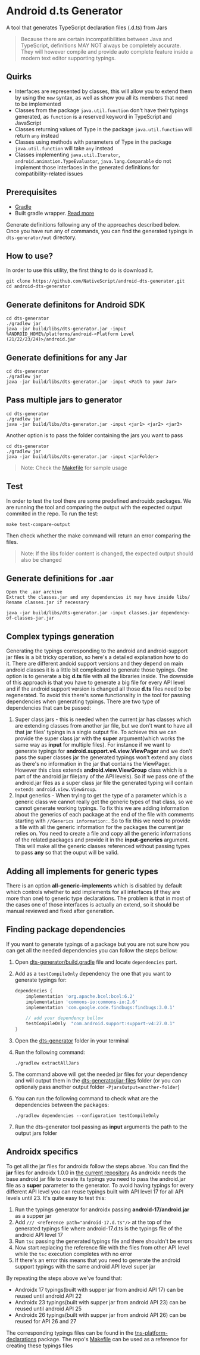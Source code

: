 # Android d.ts Generator
A tool that generates TypeScript declaration files (.d.ts) from Jars

> Because there are certain incompatibilities between Java and TypeScript, definitions MAY NOT always be completely accurate. They will however compile and provide auto complete feature inside a modern text editor supporting typings.

## Quirks
 - Interfaces are represented by classes, this will allow you to extend them by using the `new` syntax, as well as show you all its members that need to be implemented
 - Classes from the package `java.util.function` don't have their typings generated, as `function` is a reserved keyword in TypeScript and JavaScript
 - Classes returning values of Type in the package `java.util.function` will return `any` instead
 - Classes using methods with parameters of Type in the package `java.util.function` will take `any` instead
 - Classes implementing `java.util.Iterator`, `android.animation.TypeEvaluator`, `java.lang.Comparable` do not implement those interfaces in the generated definitions for compatibility-related issues


## Prerequisites
- [Gradle](https://docs.gradle.org/current/userguide/gradle_wrapper.html)
- Built gradle wrapper. [Read more](https://docs.gradle.org/current/userguide/gradle_wrapper.html#sec:adding_wrapper)

Generate definitions following any of the approaches described below. Once you have run any of commands, you can find the generated typings in `dts-generator/out` directory.

## How to use?
In order to use this utility, the first thing to do is download it.
```shell
git clone https://github.com/NativeScript/android-dts-generator.git
cd android-dts-generator
```

## Generate definitons for Android SDK
```shell
cd dts-generator
./gradlew jar
java -jar build/libs/dts-generator.jar -input %ANDROID_HOME%/platforms/android-<Platform Level (21/22/23/24)>/android.jar
```

## Generate definitions for any Jar
```shell
cd dts-generator
./gradlew jar
java -jar build/libs/dts-generator.jar -input <Path to your Jar>
```

## Pass multiple jars to generator
```shell
cd dts-generator
./gradlew jar
java -jar build/libs/dts-generator.jar -input <jar1> <jar2> <jar3>
```
Another option is to pass the folder containing the jars you want to pass
```shell
cd dts-generator
./gradlew jar
java -jar build/libs/dts-generator.jar -input <jarFolder>
```

> Note: Check the [Makefile](Makefile) for sample usage

## Test

In order to test the tool there are some predefined androuidx packages. We are running the tool and comparing the output with the expected output commited in the repo.
To run the test:

```shell
make test-compare-output
```

Then check whether the make command will return an error comparing the files.

> Note: If the libs folder content is changed, the expected output should also be changed

## Generate definitions for .aar
```
Open the .aar archive
Extract the classes.jar and any dependencies it may have inside libs/
Rename classes.jar if necessary
```
```shell
java -jar build/libs/dts-generator.jar -input classes.jar dependency-of-classes-jar.jar
```

## Complex typings generation
Generating the typings corresponding to the android and android-support jar files is a bit tricky operation, so here's a detailed explanation how to do it.
There are different andoid support versions and they depend on main android classes it is a little bit complicated to generate those typings. One option is to generate a big **d.ts** file with all the libraries inside. The downside of this approach is that you have to generate a big file for every API level and if the android support version is changed all those **d.ts** files need to be regenerated.
To avoid this there's some functionality in the tool for passing dependencies when generating typings.
There are two type of dependencies that can be passed:

1. Super class jars - this is needed when the current jar has classes which are extending classes from another jar file, but we don't want to have all that jar files' typings in a single output file. To achieve this we can provide the super class jar with the **super** argument(which works the same way as **input** for multiple files).
  For instance if we want to generate typings for **android.support.v4.view.ViewPager** and we don't pass the super classes jar the generated typings won't extend any class as there's no information in the jar that contains the ViewPager. However this class extends **android.view.ViewGroup** class which is a part of the android jar file(any of the API levels). So if we pass one of the android.jar files as a super class jar file the generated typing will contain `extends android.view.ViewGroup`.
2. Input generics - When trying to get the type of a parameter which is a generic class we cannot really get the generic types of that class, so we cannot generate working typings. To fix this we are adding information about the generics of each package at the end of the file with comments starting with `//Generics information:`.
  So to fix this we need to provide a file with all the generic information for the packages the current jar relies on. You need to create a file and copy all the generic informations of the related packages and provide it in the **input-generics** argument. This will make all the generic classes referenced without passing types to pass **any** so that the ouput will be valid.

## Adding all implements for generic types
There is an option **all-generic-implements** which is disabled by default which controls whether to add implements for all interfaces (if they are more than one) to generic type declarations. The problem is that in most of the cases one of those interfaces is actually an extend, so it should be manual reviewed and fixed after generation.

## Finding package dependencies
If you want to generate typings of a package but you are not sure how you can get all the needed dependencies you can follow the steps bellow:

1. Open [dts-generator/build.gradle](dts-generator/build.gradle) file and locate `dependencies` part.
2. Add as a `testCompileOnly` dependency the one that you want to generate typings for:

    ```groovy
    dependencies {
        implementation 'org.apache.bcel:bcel:6.2'
        implementation 'commons-io:commons-io:2.6'
        implementation 'com.google.code.findbugs:findbugs:3.0.1'

        // add your dependency bellow
        testCompileOnly  "com.android.support:support-v4:27.0.1"
    }
    ```

3. Open the [dts-generator](dts-generator) folder in your terminal
4. Run the following command:

    ```
    ./gradlew extractAllJars
    ```

5. The command above will get the needed jar files for your dependency and will output them in the [dts-generator/jar-files](dts-generator/jar-files) folder (or you can optionaly pass another output folder `-PjarsOutput=another-folder`)
6. You can run the following command to check what are the dependencies between the packages:

    ```
    ./gradlew dependencies --configuration testCompileOnly
    ```

7. Run the dts-generator tool passing as **input** arguments the path to the output jars folder

## Androidx specifics

To get all the jar files for androidx follow the steps above. You can find the **jar** files for androidx 1.0.0 in [the current repository](libs/androidx/1.0.0)
As androidx needs the base android jar file to create its typings you need to pass the android.jar file as a **super** parameter to the generator. To avoid having typings for every different API level you can reuse typings built with API level 17 for all API levels until 23. It's quite easy to test this:

1. Run the typings generator for androidx passing **android-17/android.jar** as a supper jar
2. Add `/// <reference path="android-17.d.ts"/>` at the top of the generated typings file where android-17.d.ts is the typings file of the android API level 17
3. Run `tsc` passing the generated typings file and there shouldn't be errors
4. Now start replacing the reference file with the files from other API level while the `tsc` execution completes with no error
5. If there's an error this means that you need to generate the android support typings with the same android API level super jar

By repeating the steps above we've found that:

- Androidx 17 typings(built with supper jar from android API 17) can be reused until android API 22
- Androidx 23 typings(built with supper jar from android API 23) can be reused until android API 25
- Androidx 26 typings(built with supper jar from android API 26) can be reused for API 26 and 27

The corresponding typings files can be found in the [tns-platform-declarations](https://github.com/NativeScript/NativeScript/tree/master/tns-platform-declarations) package. The repo's [Makefile](Makefile) can be used as a reference for creating these typings files
